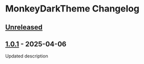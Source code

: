 <!-- Keep a Changelog guide -> https://keepachangelog.com -->

# MonkeyDarkTheme Changelog

## [Unreleased]

## [1.0.1] - 2025-04-06

Updated description

[Unreleased]: https://github.com/VolodymyrLashko/MonkeyDarkTheme/compare/v1.0.1...HEAD
[1.0.1]: https://github.com/VolodymyrLashko/MonkeyDarkTheme/commits/v1.0.1

